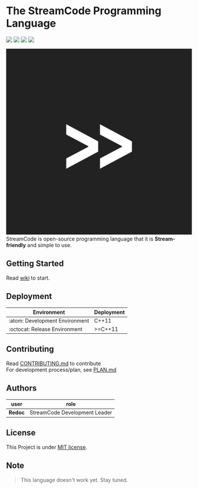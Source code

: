 # The StreamCode Programming Language 

<a><img src="https://img.shields.io/badge/process-Prototyping-red"></a>
<a href="https://github.com/Diggie-Bro/Frog-Prototype-StreamCode/actions/"><img src="https://img.shields.io/badge/build-no CI-green"></a>
<a href="https://www.python.org"><img src="https://img.shields.io/badge/language->=python3.6-blue"></a>
<a href="./LICENSE"><img src="https://img.shields.io/badge/LICENSE-MIT-pink"></a>

![icon](./stream.png)  
StreamCode is open-source programming language that it is **Stream-friendly** and simple to use.

## Getting Started
Read [wiki](https://github.com/Diggie-Bro/StreamCode/wiki) to start.

## Deployment
|Environment|Deployment|
|------------------------------|---------|
|:atom: Development Environment|C++11|
|:octocat: Release Environment|>=C++11|

## Contributing
Read [CONTRIBUTING.md](./CONTRIBUTING.md) to contribute  
For development process/plan, see [PLAN.md](./PLAN.md)

## Authors
|user|role|
|----|----|
|**Redoc**|StreamCode Development Leader|

## License
This Project is under [MIT license](./LICENSE).

## Note
> This language doesn't work yet. Stay tuned.
